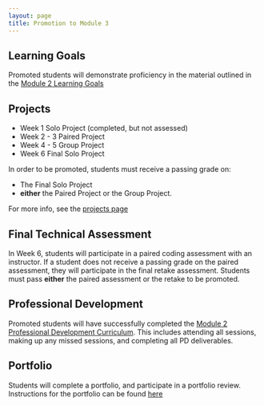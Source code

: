 ```yaml
---
layout: page
title: Promotion to Module 3
---
```


## Learning Goals

Promoted students will demonstrate proficiency in the material outlined in the [Module 2 Learning Goals](./learning_goals)

## Projects

* Week 1 Solo Project (completed, but not assessed)
* Week 2 - 3 Paired Project
* Week 4 - 5 Group Project
* Week 6 Final Solo Project

In order to be promoted, students must receive a passing grade on:

* The Final Solo Project
* **either** the Paired Project or the Group Project.

For more info, see the [projects page](../projects)

## Final Technical Assessment

In Week 6, students will participate in a paired coding assessment with an instructor. If a student does not receive a passing grade on the paired assessment, they will participate in the final retake assessment. Students must pass **either** the paired assessment or the retake to be promoted.

## Professional Development

Promoted students will have successfully completed the [Module 2 Professional Development Curriculum](https://github.com/turingschool/career-development-curriculum/tree/master/module_two). This includes attending all sessions, making up any missed sessions, and completing all PD deliverables.

## Portfolio

Students will complete a portfolio, and participate in a portfolio review. Instructions for the portfolio can be found [here](../portfolios/portfolio_requirements)
